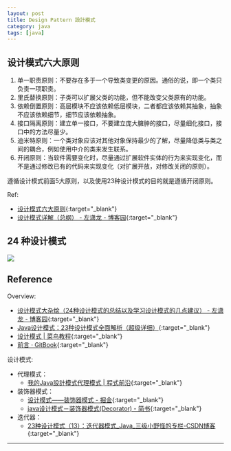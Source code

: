 ```yaml
---
layout: post
title: Design Pattern 設計模式
category: java
tags: [java]
---
```


## 设计模式六大原则

1. 单一职责原则：不要存在多于一个导致类变更的原因。通俗的说，即一个类只负责一项职责。
2. 里氏替换原则：子类可以扩展父类的功能，但不能改变父类原有的功能。
3. 依赖倒置原则：高层模块不应该依赖低层模块，二者都应该依赖其抽象，抽象不应该依赖细节，细节应该依赖抽象。
4. 接口隔离原则：建立单一接口，不要建立庞大臃肿的接口，尽量细化接口，接口中的方法尽量少。
5. 迪米特原则：一个类对象应该对其他对象保持最少的了解，尽量降低类与类之间的耦合，例如使用中介的类来发生联系。
6. 开闭原则：当软件需要变化时，尽量通过扩展软件实体的行为来实现变化，而不是通过修改已有的代码来实现变化（对扩展开放，对修改关闭的原则）。

遵循设计模式前面5大原则，以及使用23种设计模式的目的就是遵循开闭原则。

Ref:
- [设计模式六大原则](http://www.uml.org.cn/sjms/201211023.asp){:target="_blank"}
- [设计模式详解（总纲） - 左潇龙 - 博客园](https://www.cnblogs.com/zuoxiaolong/p/pattern1.html){:target="_blank"}

## 24 种设计模式

![](http://www.hauchenglee.com/assets/images/java/design-pattern-gof-analysis.png)


## Reference

Overview:
 
- [设计模式大杂烩（24种设计模式的总结以及学习设计模式的几点建议） - 左潇龙 - 博客园](https://www.cnblogs.com/zuoxiaolong/p/pattern26.html){:target="_blank"}
- [Java设计模式：23种设计模式全面解析（超级详细）](http://c.biancheng.net/design_pattern/){:target="_blank"}
- [设计模式 \| 菜鸟教程](https://www.runoob.com/design-pattern/design-pattern-tutorial.html){:target="_blank"}
- [前言 · GitBook](https://xiaoyureed.github.io/my/e_book/design_pattern/){:target="_blank"}

设计模式:

- 代理模式：
   - [我的Java設計模式代理模式 \| 程式前沿](https://bit.ly/2RHVpnH){:target="_blank"}
- 装饰器模式：
   - [设计模式——装饰器模式 - 掘金](https://juejin.im/post/5add8e9cf265da0b9d77d377){:target="_blank"}
   - [java设计模式－装饰器模式(Decorator) - 简书](https://www.jianshu.com/p/d80b6b4b76fc){:target="_blank"}
- 迭代器：
   - [23种设计模式（13）：迭代器模式_Java_三级小野怪的专栏-CSDN博客](https://blog.csdn.net/zhengzhb/article/details/7610745){:target="_blank"}


---
